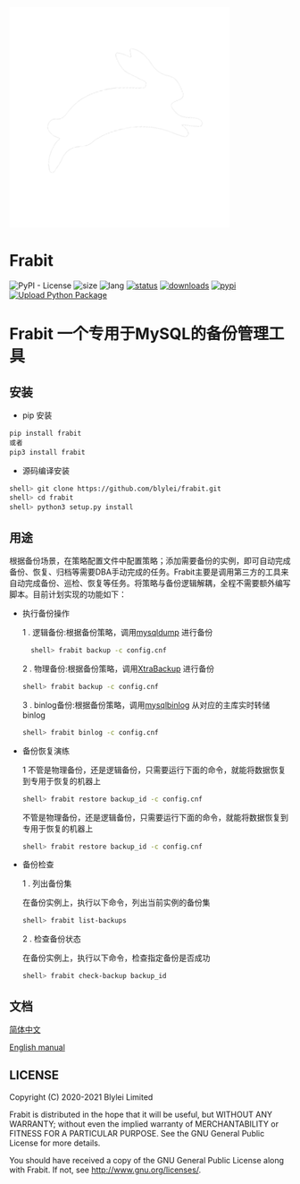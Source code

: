 ![logo](images/Frabit.png)

Frabit
=========================
![PyPI - License](https://img.shields.io/github/license/frabitech/frabit)
![size](https://img.shields.io/github/repo-size/frabitech/frabit)
![lang](https://img.shields.io/pypi/pyversions/frabit)
[![status](https://img.shields.io/pypi/status/frabit)](https://github.com/frabitech/frabit/releases)
[![downloads](https://img.shields.io/github/downloads/frabitech/frabit/total.svg)](https://github.com/frabitech/frabit/releases)
[![pypi](https://img.shields.io/pypi/v/frabit)](https://github.com/frabitech/frabit/releases)
[![Upload Python Package](https://github.com/frabitech/frabit/actions/workflows/python-publish.yml/badge.svg)](https://github.com/frabitech/frabit/actions/workflows/python-publish.yml)

# Frabit 一个专用于MySQL的备份管理工具

安装
-----------
- pip 安装
```bash
pip install frabit
或者
pip3 install frabit
```
- 源码编译安装
```bash
shell> git clone https://github.com/blylei/frabit.git
shell> cd frabit
shell> python3 setup.py install

```

用途
-----------
根据备份场景，在策略配置文件中配置策略；添加需要备份的实例，即可自动完成备份、恢复、归档等需要DBA手动完成的任务。Frabit主要是调用第三方的工具来自动完成备份、巡检、恢复等任务。将策略与备份逻辑解耦，全程不需要额外编写脚本。目前计划实现的功能如下：
 
-   执行备份操作

     1 .  逻辑备份:根据备份策略，调用[mysqldump](https://dev.mysql.com/doc/refman/5.7/en/mysqldump.html) 进行备份    
     ```bash
       shell> frabit backup -c config.cnf 
     ```
     2 . 物理备份:根据备份策略，调用[XtraBackup](https://www.percona.com/doc/percona-xtrabackup/LATEST/index.html) 进行备份
    ```bash
    shell> frabit backup -c config.cnf 
    ```
     3 . binlog备份:根据备份策略，调用[mysqlbinlog](https://dev.mysql.com/doc/refman/5.7/en/mysqlbinlog.html) 从对应的主库实时转储binlog
    ```bash
    shell> frabit binlog -c config.cnf 
    ```
  
-   备份恢复演练
    
    1 不管是物理备份，还是逻辑备份，只需要运行下面的命令，就能将数据恢复到专用于恢复的机器上
    ```bash
    shell> frabit restore backup_id -c config.cnf
    ```
    不管是物理备份，还是逻辑备份，只需要运行下面的命令，就能将数据恢复到专用于恢复的机器上
    ```bash
    shell> frabit restore backup_id -c config.cnf
    ```

-  备份检查
    
    1 . 列出备份集
    
     在备份实例上，执行以下命令，列出当前实例的备份集
     ```bash
    shell> frabit list-backups 
    ```
    2 . 检查备份状态

     在备份实例上，执行以下命令，检查指定备份是否成功
     ```bash
    shell> frabit check-backup backup_id 
    ```
   
文档
--------
[简体中文](docs/zh/README.md)

[English manual](docs/en/README.md)

## LICENSE 

Copyright (C) 2020-2021 Blylei Limited

Frabit is distributed in the hope that it will be useful, but WITHOUT
ANY WARRANTY; without even the implied warranty of MERCHANTABILITY or
FITNESS FOR A PARTICULAR PURPOSE. See the GNU General Public License for
more details.

You should have received a copy of the GNU General Public License along
with Frabit. If not, see http://www.gnu.org/licenses/.